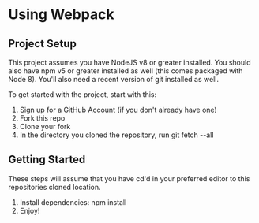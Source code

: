 # Using Webpack

## Project Setup

This project assumes you have NodeJS v8 or greater installed. You should also have npm v5 or greater installed as well (this comes packaged with Node 8). You'll also need a recent version of git installed as well.

To get started with the project, start with this:

1. Sign up for a GitHub Account (if you don't already have one)
2. Fork this repo
3. Clone your fork
4. In the directory you cloned the repository, run git fetch --all

## Getting Started

These steps will assume that you have cd'd in your preferred editor to this repositories cloned location.

1. Install dependencies: npm install
2. Enjoy!

